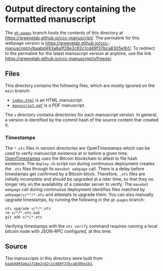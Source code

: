 # Output directory containing the formatted manuscript

The [`gh-pages`](https://github.com/greenelab/ccc-manuscript/tree/gh-pages) branch hosts the contents of this directory at <https://greenelab.github.io/ccc-manuscript/>.
The permalink for this webpage version is <https://greenelab.github.io/ccc-manuscript/v/baabd493a6a1f28e2c82c1cd49f37bca8305e1b1/>.
To redirect to the permalink for the latest manuscript version at anytime, use the link <https://greenelab.github.io/ccc-manuscript/v/freeze/>.

## Files

This directory contains the following files, which are mostly ignored on the `main` branch:

+ [`index.html`](index.html) is an HTML manuscript.
+ [`manuscript.pdf`](manuscript.pdf) is a PDF manuscript.

The `v` directory contains directories for each manuscript version.
In general, a version is identified by the commit hash of the source content that created it.

### Timestamps

The `*.ots` files in version directories are OpenTimestamps which can be used to verify manuscript existence at or before a given time.
[OpenTimestamps](https://opentimestamps.org/) uses the Bitcoin blockchain to attest to file hash existence.
The `deploy.sh` script run during continuous deployment creates the `.ots` files through its `manubot webpage` call.
There is a delay before timestamps get confirmed by a Bitcoin block.
Therefore, `.ots` files are initially incomplete and should be upgraded at a later time, so that they no longer rely on the availability of a calendar server to verify.
The `manubot webpage` call during continuous deployment identifies files matched by `webpage/v/**/*.ots` and attempts to upgrade them.
You can also manually upgrade timestamps, by running the following in the `gh-pages` branch:

```shell
ots upgrade v/*/*.ots
rm v/*/*.ots.bak
git add v/*/*.ots
```

Verifying timestamps with the `ots verify` command requires running a local bitcoin node with JSON-RPC configured, at this time.

## Source

The manuscripts in this directory were built from
[`baabd493a6a1f28e2c82c1cd49f37bca8305e1b1`](https://github.com/greenelab/ccc-manuscript/commit/baabd493a6a1f28e2c82c1cd49f37bca8305e1b1).

